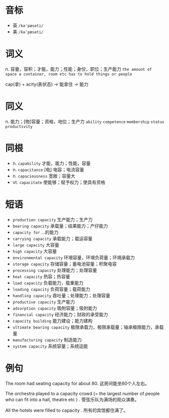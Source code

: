# 音标

- 英 `/kə'pæsəti/`
- 美 `/kə'pæsəti/`

# 词义

n. 容量，容积；才能，能力；性能；身份，职位；生产能力
`the amount of space a container, room etc has to hold things or people`



cap(拿) + acity(表状态) → 能拿住 → 能力

# 同义

n. 能力；[物]容量；资格，地位；生产力
`ability` `competence` `membership` `status` `productivity`

# 同根

- n. `capability` 才能，能力；性能，容量
- n. `capacitance` [电] 电容；电流容量
- n. `capaciousness` 宽敞；容量大
- vt. `capacitate` 使能够；赋予权力；使具有资格

# 短语

- `production capacity` 生产能力；生产力
- `bearing capacity` 承载量；结果能力；产仔能力
- `capacity for` …的能力
- `carrying capacity` 承载能力；载运容量
- `large capacity` 大容量
- `high capacity` 大容量
- `environmental capacity` 环境容量，环境负荷量；环境承载力
- `storage capacity` 存储容量；蓄电池容量；积聚电容
- `processing capacity` 处理能力；处理容量
- `heat capacity` 热容；热容量
- `load capacity` 负载能力，载重能力
- `loading capacity` 负荷容量；载荷能力
- `handling capacity` 吞吐量；处理能力；处理容量
- `productive capacity` 生产能力
- `adsorption capacity` 吸附容量；吸附能力
- `financial capacity` 经济能力；财政的承受能力
- `capacity building` 能力建设；能力建构
- `ultimate bearing capacity` 极限承载力，极限承载量；轴承极限能力，承载量
- `manufacturing capacity` 制造能力
- `system capacity` 系统容量；系统运能

# 例句

The room had seating capacity for about 80.
这房间能坐80个人左右。

The orchestra played to a capacity crowd (= the largest number of people who can fit into a hall, theatre etc ) .
管弦乐队为满场的观众演奏。

All the hotels were filled to capacity .
所有的宾馆都住满了。


